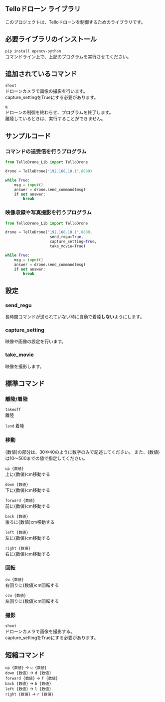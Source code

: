 ## Telloドローン ライブラリ
このプロジェクトは、Telloドローンを制御するためのライブラリです。

## 必要ライブラリのインストール
```pip install opencv-python```  
コマンドライン上で、上記のプログラムを実行させてください。

## 追加されているコマンド
```shoot```  
ドローンカメラで画像の撮影を行います。  
capture_settingをTrueにする必要があります。  
  
```q```  
ドローンの制御を終わらせ、プログラムを終了します。  
離陸しているときは、実行することができません。

## サンプルコード

### コマンドの送受信を行うプログラム
```python
from TelloDrone_Lib import TelloDrone

drone = TelloDrone("192.168.10.1",8889)

while True:
    msg = input()
    answer = drone.send_command(msg)
    if not answer:
        break
```  

### 映像収録や写真撮影を行うプログラム
```python
from TelloDrone_Lib import TelloDrone

drone = TelloDrone("192.168.10.1",8889,
                    send_regu=True,
                    capture_setting=True,
                    take_movie=True)

while True:
    msg = input()
    answer = drone.send_command(msg)
    if not answer:
        break
```  
## 設定
### send_regu
長時間コマンドが送られていない時に自動で着陸**しない**ようにします。
### capture_setting
映像や画像の設定を行います。
### take_movie
映像を撮影します。

## 標準コマンド
### 離陸/着陸

```takeoff```  
離陸

```land```
着陸

### 移動
  
{数値}の部分は、30や40のように数字のみで記述してください。
また、{数値}は10～500までの値で指定してください。
  
```up {数値}```  
上に{数値}cm移動する  
  
```down {数値}```  
下に{数値}cm移動する  
  
```forward {数値}```  
前に{数値}cm移動する  
  
```back {数値}```  
後ろに{数値}cm移動する  
  
```left {数値}```  
左に{数値}cm移動する  
  
```right {数値}```  
右に{数値}cm移動する  
  
### 回転
  
```cw {数値}```  
右回りに{数値}cm回転する  
  
```ccw {数値}```  
左回りに{数値}cm回転する  

### 撮影
  
```shoot```  
ドローンカメラで画像を撮影する。  
capture_settingをTrueにする必要があります。  

## 短縮コマンド
```up {数値}```      -> ```u {数値}```  
```down {数値}```    -> ```d {数値}```  
```forward {数値}``` -> ```f {数値}```  
```back {数値}```    -> ```b {数値}```  
```left {数値}```    -> ```l {数値}```  
```right {数値}```   -> ```r {数値}```
